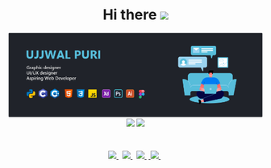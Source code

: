 <h1 align="center"> Hi there  <img src="https://media.giphy.com/media/hvRJCLFzcasrR4ia7z/giphy.gif" width="25px"> </h1>
<div align="center">
  <img src="https://github.com/ujjwalpuri29/ujjwalpuri29/blob/Banner/Banner.png" width=1000px>
</div>
<div align="center">
  <!--<img src='https://github-readme-stats.vercel.app/api/top-langs/?username=ujjwalpuri29&layout=compact&show_icons=true&theme=react'/>-->
  <img width=500px src='https://github-readme-stats.vercel.app/api?username=ujjwalpuri29&show_icons=true&theme=react'>
  <img width=500px src='https://github-readme-streak-stats.herokuapp.com/?user=ujjwalpuri29&show_icons=true&theme=react'>
</div>

<span>&nbsp;</span>

<div align="center">
  <a href="https://www.linkedin.com/in/ujjwal-puri/">
    <img src="https://img.icons8.com/color/48/000000/linkedin.png" width="3.5%"/>
  </a><span>&nbsp;</span>
  <a href="mailto:mail.ujjwalpuri29@yahoo.com">
    <img src="https://img.icons8.com/fluent/48/000000/mail.png" width="3.5%"/>
  </a><span>&nbsp;</span>
  <a href="https://www.instagram.com/ujjwal._.p/">
    <img src="https://img.icons8.com/fluent/48/000000/instagram-new.png" width="3.5%"/>
  </a><span>&nbsp;</span><a href="https://github.com/ujjwalpuri29">
    <img src="https://img.icons8.com/fluent/48/000000/github.png" width="3.5%"/>
  </a><span>&nbsp;</span>
</div>

